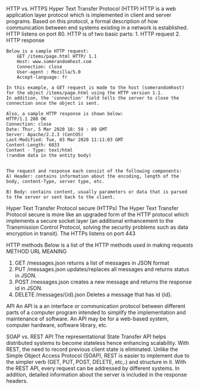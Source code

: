 HTTP vs. HTTPS
Hyper Text Transfer Protocol (HTTP)
    HTTP is a web application layer protocol which is implemented in client and server programs. Based on this protocol, a formal description of how communication between end systems existing in a network is established. HTTP listens on port 80.
    HTTP is of two basic parts:
        1. HTTP request
        2. HTTP response

    Below is a sample HTTP request:
        GET /items/page.html HTTP/ 1.1
        Host: www.somerandomhost.com
        Connection: close
        User-agent : Mozilla/5.0
        Accept-language: fr

    In this example, a GET request is made to the host (somerandomhost) for the object /items/page.html using the HTTP version 1.1.
    In addition, the 'connection' field tells the server to close the connection once the object is sent.

    Also, a sample HTTP response is shown below:
    HTTP/1.1 200 OK
    Connection: close
    Date: Thur, 5 Mar 2020 18: 59 : 09 GMT
    Server: Apache/2.2.3 (CentOS)
    Last-Modified: Tue, 03 Mar 2020 11:11:03 GMT
    Content-Length: 6833
    Content - Type: text/html
    (random data in the entity body)

    
    The request and response each consist of the following components:
    A) Header: contains information about the encoding, length of the body, content-Type, server type, etc.

    B) Body: contains content, usually parameters or data that is parsed to the server or sent back to the client.

Hyper Text Transfer Protocol secure (HTTPs)
    The Hyper Text Transfer Protocol secure is more like an upgraded form of the HTTP protocol which implements a secure socket layer (an additional enhancement to the Transmission Control Protocol, solving the security problems such as data encryption in transit).
    The HTTPs listens on port 443


HTTP methods
Below is a list of the HTTP methods used in making requests
    METHOD              URL                     MEANING
1.  GET                 /messages.json       returns a list of messages in JSON format
2.  PUT                 /messages.json       updates/replaces all messages and returns status in JSON.
3.  POST                /messages.json       creates a new message and returns the response id in JSON.
4.  DELETE              /messages/{id}.json  Deletes a message that has id {id}.


API
An API is a an interface or communication protocol between different parts of a computer program intended to simplify the implementation and maintenance of software. An API may be for a web-based system, computer hardware, software library, etc.



SOAP vs. REST API
The representational State Transfer API helps distributed systems to become stateless hence enhancing scalability. With REST, the need to record previous client state is eliminated. Unlike the Simple Object Access Protocol (SOAP), REST is easier to implement due to the simpler verb (GET, PUT, POST, DELETE, etc,.) and structure in it.
With the REST API, every request can be addressed by different systems. In addition, detailed information about the server is included in the response headers.